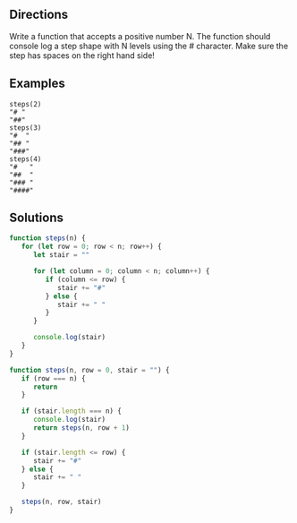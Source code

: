 ## Directions

Write a function that accepts a positive number N.
The function should console log a step shape
with N levels using the # character. Make sure the
step has spaces on the right hand side!

## Examples

```
steps(2)
"# "
"##"
steps(3)
"#  "
"## "
"###"
steps(4)
"#   "
"##  "
"### "
"####"
```

## Solutions

```js
function steps(n) {
   for (let row = 0; row < n; row++) {
      let stair = ""

      for (let column = 0; column < n; column++) {
         if (column <= row) {
            stair += "#"
         } else {
            stair += " "
         }
      }

      console.log(stair)
   }
}
```

```js
function steps(n, row = 0, stair = "") {
   if (row === n) {
      return
   }

   if (stair.length === n) {
      console.log(stair)
      return steps(n, row + 1)
   }

   if (stair.length <= row) {
      stair += "#"
   } else {
      stair += " "
   }

   steps(n, row, stair)
}
```
